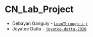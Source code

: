 # CN_Lab_Project

- Debayan Ganguly - [`LoopThrough-i-j`](https://github.com/LoopThrough-i-j)
- Joyatee Datta   - [`joyatee-datta-2020`](https://github.com/joyatee-datta-2020)
